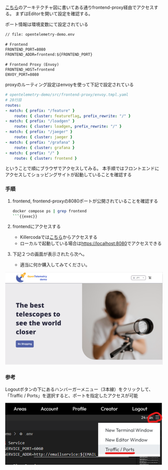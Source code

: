 [こちら](https://opentelemetry.io/docs/demo/architecture/)のアーキテクチャ図に書いてある通りfrontend-proxy経由でアクセスする。
まずはEditorを開いて設定を確認する。

ポート情報は環境変数にて設定されている
```env
// file: opentelemetry-demo.env

# Frontend
FRONTEND_PORT=8080
FRONTEND_ADDR=frontend:${FRONTEND_PORT}

# Frontend Proxy (Envoy)
FRONTEND_HOST=frontend
ENVOY_PORT=8080
```
proxyのルーティング設定はenvoyを使って下記で設定されている

```yaml
# opentelemetry-demo/src/frontend-proxy/envoy.tmpl.yaml
# 28行目
routes:
- match: { prefix: "/feature" }
    route: { cluster: featureflag, prefix_rewrite: "/" }
- match: { prefix: "/loadgen" }
    route: { cluster: loadgen, prefix_rewrite: "/" }
- match: { prefix: "/jaeger" }
    route: { cluster: jaeger }
- match: { prefix: "/grafana" }
    route: { cluster: grafana }
- match: { prefix: "/" }
    route: { cluster: frontend }
```

ということで順にブラウザでアクセスしてみる。
本手順ではフロントエンドにアクセスしてショッピングサイトが起動していることを確認する


### 手順

1. frontend, frontend-proxyの8080ポートが公開されていることを確認する

    ```bash
    docker compose ps | grep frontend
    ```{{exec}}


2. frontendにアクセスする
   - Killercodaでは[こちら]({{TRAFFIC_HOST1_8080}})からアクセスする
   - ローカルで起動している場合は<https://localhost:8080>でアクセスできる

3. 下記２つの画面が表示されたら次へ。
   - 適当に何か購入してみてください。

![ホーム画面](./assets/frontend.png)


### 参考

Logoutボタンの下にあるハンバーガーメニュー（3本線）をクリックして、「Traffic / Ports」を選択すると、ポートを指定したアクセスが可能

![トラフィックポート画面](./assets/traffic_port.png)